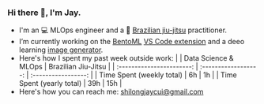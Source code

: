 ### Hi there 👋, I'm Jay.

- I'm an 💻 MLOps engineer and a 🥋 [Brazilian jiu-jitsu](https://en.wikipedia.org/wiki/Brazilian_jiu-jitsu) practitioner.
- I’m currently working on the [BentoML](https://www.bentoml.com/) [VS Code extension](https://github.com/mlops-club/vscode-bentoml) and a deeo learning [image generator](https://github.com/shilongjaycui/babies-first-diffusion-model).
- Here's how I spent my past week outside work:
  |                           | Data Science & MLOps | Brazilian Jiu-Jitsu |
  | :-----------------------: | :------------------: | :-----------------: |
  | Time Spent (weekly total) | 6h                   | 1h                  |
  | Time Spent (yearly total) | 39h                  | 15h                 |
- Here's how you can reach me: shilongjaycui@gmail.com
